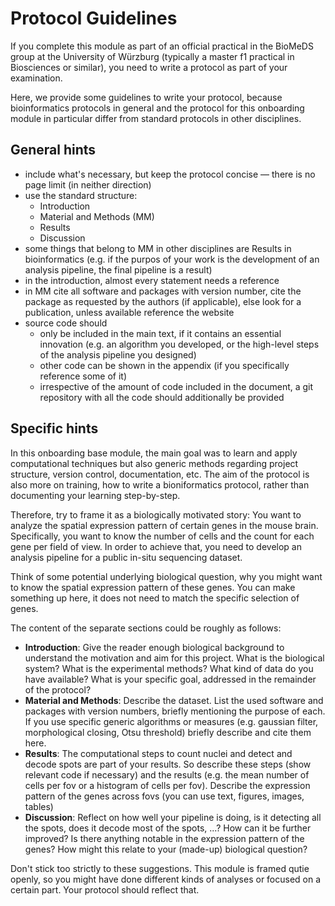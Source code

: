 # Protocol Guidelines

If you complete this module as part of an official practical in the BioMeDS group at the University of Würzburg (typically a master f1 practical in Biosciences or similar), you need to write a protocol as part of your examination.

Here, we provide some guidelines to write your protocol, because bioinformatics protocols in general and the protocol for this onboarding module in particular differ from standard protocols in other disciplines.

## General hints

- include what's necessary, but keep the protocol concise — there is no page limit (in neither direction)
- use the standard structure:
    - Introduction
    - Material and Methods (MM)
    - Results
    - Discussion
- some things that belong to MM in other disciplines are Results in bioinformatics (e.g. if the purpos of your work is the development of an analysis pipeline, the final pipeline is a result)
- in the introduction, almost every statement needs a reference
- in MM cite all software and packages with version number, cite the package as requested by the authors (if applicable), else look for a publication, unless available reference the website
- source code should
  - only be included in the main text, if it contains an essential innovation (e.g. an algorithm you developed, or the high-level steps of the analysis pipeline you designed)
  - other code can be shown in the appendix (if you specifically reference some of it) 
  - irrespective of the amount of code included in the document, a git repository with all the code should additionally be provided

## Specific hints

In this onboarding base module, the main goal was to learn and apply computational techniques but also generic methods regarding project structure, version control, documentation, etc.
The aim of the protocol is also more on training, how to write a bioniformatics protocol, rather than documenting your learning step-by-step.

Therefore, try to frame it as a biologically motivated story:
You want to analyze the spatial expression pattern of certain genes in the mouse brain. Specifically, you want to know the number of cells and the count for each gene per field of view. In order to achieve that, you need to develop an analysis pipeline for a public in-situ sequencing dataset.

Think of some potential underlying biological question, why you might want to know the spatial expression pattern of these genes. You can make something up here, it does not need to match the specific selection of genes.

The content of the separate sections could be roughly as follows:
- **Introduction**: Give the reader enough biological background to understand the motivation and aim for this project. What is the biological system? What is the experimental methods? What kind of data do you have available? What is your specific goal, addressed in the remainder of the protocol?
- **Material and Methods**: Describe the dataset. List the used software and packages with version numbers, briefly mentioning the purpose of each. If you use specific generic algorithms or measures (e.g. gaussian filter, morphological closing, Otsu threshold) briefly describe and cite them here.
- **Results**: The computational steps to count nuclei and detect and decode spots are part of your results. So describe these steps (show relevant code if necessary) and the results (e.g. the mean number of cells per fov or a histogram of cells per fov). Describe the expression pattern of the genes across fovs (you can use text, figures, images, tables)
- **Discussion**: Reflect on how well your pipeline is doing, is it detecting all the spots, does it decode most of the spots, ...? How can it be further improved? Is there anything notable in the expression pattern of the genes? How might this relate to your (made-up) biological question?

Don't stick too strictly to these suggestions. This module is framed qutie openly, so you might have done different kinds of analyses or focused on a certain part. Your protocol should reflect that.